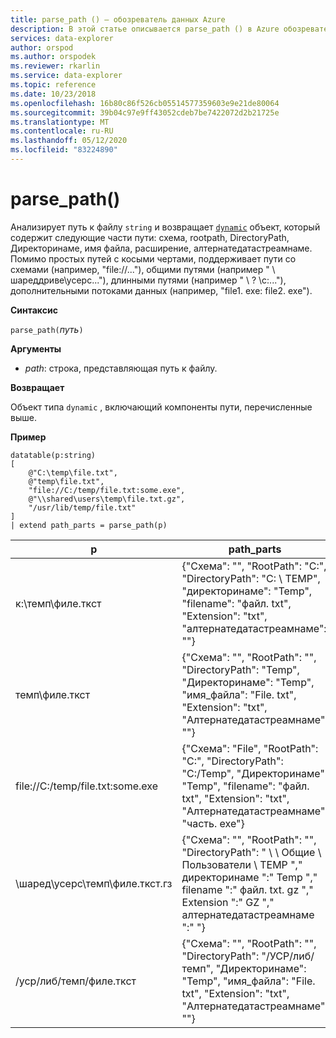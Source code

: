 ```yaml
---
title: parse_path () — обозреватель данных Azure
description: В этой статье описывается parse_path () в Azure обозреватель данных.
services: data-explorer
author: orspod
ms.author: orspodek
ms.reviewer: rkarlin
ms.service: data-explorer
ms.topic: reference
ms.date: 10/23/2018
ms.openlocfilehash: 16b80c86f526cb05514577359603e9e21de80064
ms.sourcegitcommit: 39b04c97e9ff43052cdeb7be7422072d2b21725e
ms.translationtype: MT
ms.contentlocale: ru-RU
ms.lasthandoff: 05/12/2020
ms.locfileid: "83224890"
---
```

# <a name="parse_path"></a>parse_path()

Анализирует путь к файлу `string` и возвращает [`dynamic`](./scalar-data-types/dynamic.md) объект, который содержит следующие части пути: схема, rootpath, DirectoryPath, Директоринаме, имя файла, расширение, алтернатедатастреамнаме.
Помимо простых путей с косыми чертами, поддерживает пути со схемами (например, "file://..."), общими путями (например " \\ шареддриве\усерс..."), длинными путями (например " \\ ? \c:..."), дополнительными потоками данных (например, "file1. exe: file2. exe").

**Синтаксис**

`parse_path(`*путь*`)`

**Аргументы**

* *path*: строка, представляющая путь к файлу.

**Возвращает**

Объект типа `dynamic` , включающий компоненты пути, перечисленные выше.

**Пример**

<!-- csl: https://help.kusto.windows.net/Samples -->
```kusto
datatable(p:string) 
[
    @"C:\temp\file.txt",
    @"temp\file.txt",
    "file://C:/temp/file.txt:some.exe",
    @"\\shared\users\temp\file.txt.gz",
    "/usr/lib/temp/file.txt"
]
| extend path_parts = parse_path(p)

```

|p|path_parts
|---|---
|к:\темп\филе.ткст|{"Схема": "", "RootPath": "C:", "DirectoryPath": "C: \\ TEMP", "директоринаме": "Temp", "filename": "файл. txt", "Extension": "txt", "алтернатедатастреамнаме": ""}
|темп\филе.ткст|{"Схема": "", "RootPath": "", "DirectoryPath": "Temp", "Директоринаме": "Temp", "имя_файла": "File. txt", "Extension": "txt", "Алтернатедатастреамнаме": ""}
|file://C:/temp/file.txt:some.exe|{"Схема": "File", "RootPath": "C:", "DirectoryPath": "C:/Temp", "Директоринаме": "Temp", "filename": "файл. txt", "Extension": "txt", "Алтернатедатастреамнаме": "часть. exe"}
|\\шаред\усерс\темп\филе.ткст.гз|{"Схема": "", "RootPath": "", "DirectoryPath": " \\ \\ Общие \\ Пользователи \\ TEMP "," директоринаме ":" Temp "," filename ":" файл. txt. gz "," Extension ":" GZ "," алтернатедатастреамнаме ":" "}
|/уср/либ/темп/филе.ткст|{"Схема": "", "RootPath": "", "DirectoryPath": "/УСР/либ/темп", "Директоринаме": "Temp", "имя_файла": "File. txt", "Extension": "txt", "Алтернатедатастреамнаме": ""}
